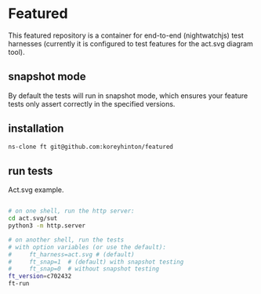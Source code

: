 # Featured

This featured repository is a container for end-to-end (nightwatchjs) test harnesses (currently
it is configured to test features for the act.svg diagram tool).

## snapshot mode

By default the tests will run in snapshot mode, which ensures your feature tests only assert correctly in the specified versions.

## installation

```sh
ns-clone ft git@github.com:koreyhinton/featured
```

## run tests

Act.svg example.

```sh

# on one shell, run the http server:
cd act.svg/sut
python3 -m http.server

# on another shell, run the tests
# with option variables (or use the default):
#     ft_harness=act.svg # (default)
#     ft_snap=1  # (default) with snapshot testing
#     ft_snap=0  # without snapshot testing
ft_version=c702432
ft-run
```
